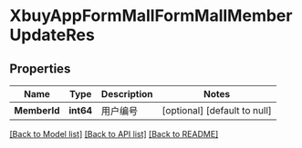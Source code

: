 # XbuyAppFormMallFormMallMemberUpdateRes

## Properties
Name | Type | Description | Notes
------------ | ------------- | ------------- | -------------
**MemberId** | **int64** | 用户编号 | [optional] [default to null]

[[Back to Model list]](../README.md#documentation-for-models) [[Back to API list]](../README.md#documentation-for-api-endpoints) [[Back to README]](../README.md)


